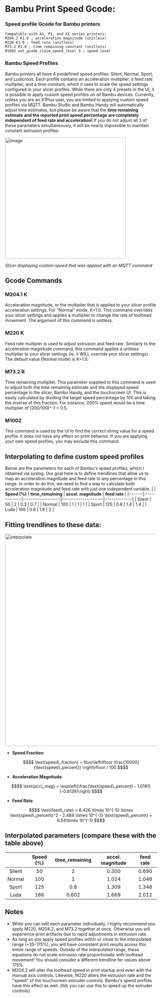# Bambu Print Speed Gcode:

### Speed profile Gcode for Bambu printers
```
Compatible with A1, P1, and X1 series printers:
M204.2 K1.0 ; acceleration magnitude (unitless)
M220 K1.0 ; feed rate (unitless)
M73.2 R1.0 ; time remaining constant (unitless)
M1002 set_gcode_claim_speed_level 5 ; speed level
```

### Bambu Speed Profiles
Bambu printers all have 4 predefined speed profiles: Silent, Normal, Sport, and Ludicrous. Each profile contains an acceleration multiplier, a feed rate multiplier, and a time constant, which it uses to scale the speed settings configured in your slicer profiles. While there are only 4 presets in the UI, it is possible to apply custom speed profiles on *all* Bambu devices. Currently, unless you are an X1Plus user, you are limited to applying custom speed profiles via MQTT. Bambu Studio and Bambu Handy will automatically adjust time estimates, but please be aware that the **time remaining estimate and the reported print speed percentage are completely independent of feed rate and acceleration!** If you do not adjust all 3 of these parameters simultaneously, it will be nearly impossible to maintain constant extrusion profiles. 

<img width="400" alt="image" src="https://github.com/jphannifan/x1plus-testing/assets/149451641/47051604-4b60-4903-906c-72b1d6c4f226">

_Slicer displaying custom speed that was applied with an MQTT command_

## Gcode Commands

### M204.1 K
Acceleration magnitude, or the multiplier that is applied to your slicer profile acceleration settings. For "Normal" mode, K=1.0. This command overrides your slicer settings and applies a multiplier to change the rate of toolhead movement. The argument of this command is unitless. 

### M220 K
Feed rate multipler is used to adjust extrusion and feed rate. Similarly to the acceleration magnitude command, this command applies a unitless multiplier to your slicer settings (ie, it WILL override your slicer settings). The default value (Normal mode) is K=1.0. 

### M73.2 R
Time remaining multiplier. This parameter supplied to this command is used to adjust both the time remaining estimate and the displayed speed percentage in the slicer, Bambu Handy, and the touchscreen UI. This is easily calculated by dividing the target speed percentage by 100 and taking the inverse of this fraction. For instance, 200% speed would be a time multiplier of (200/100)^-1 = 0.5.

### M1002
This command is used by the UI to find the correct string value for a speed profile. It does not have any effect on print behavior. If you are applying your own speed profiles, you may exclude this command.

## Interpolating to define custom speed profiles
Below are the parameters for each of Bambu's speed profiles, which I obtained via syslog. Our goal here is to define trendlines that allow us to map an acceleration magnitude and feed rate to any percentage in this range. In order to do this, we need to find a way to calculate both acceleration magnitude and feed rate with just one independent variable.
|        | **Speed (%)** | **time_remaining** | **accel. magnitude** | **feed rate** |
|:------:|:-------------:|:------------------:|:--------------------:|:-------------:|
| Silent |       50      |          2         |          0.3         |      0.7      |
| Normal |      100      |          1         |           1          |       1       |
|  Sport |      125      |         0.8        |          1.4         |      1.4      |
|  Luda  |      166      |         0.6        |          1.6         |       2       |

## Fitting trendlines to these data:
<img width="700" alt="interpolate" src="https://github.com/jphannifan/x1plus-testing/assets/149451641/df6884e5-860b-4f17-9166-12ae04747be9">

- **Speed Fraction**:
```math
$$ \text{speed\_fraction} = floor\left\lfloor \frac{10000}{\text{speed\_percent}} \right\rfloor / 100 $$
```
- **Acceleration Magnitude**:
```math
$$ \text{acc\_mag} = \exp\left(\frac{\text{speed\_percent} - 1.0191}{-0.8139}\right) $$
```
- **Feed Rate**:
```math
$$ \text{feed\_rate} = 6.426 \times 10^{-5} \times \text{speed\_percent}^2 - 2.484 \times 10^{-3}  \text{speed\_percent} + 6.54\times 10^{-1} $$
```
## Interpolated parameters (compare these with the table above)
|        | **Speed (%)** | **time_remaining** | **accel. magnitude** | **feed rate** |
|:------:|:-------------:|:------------------:|:--------------------:|:-------------:|
| Silent |       50      |          2         |         0.300        | 0.690         |
| Normal |      100      |          1         |         1.024        | 1.048         |
|  Sport |      125      |         0.8        |         1.309        | 1.348         |
|  Luda  |      166      |        0.602       |         1.669        | 2.012         |


## Notes
- While you can edit each parameter individually, I highly recommend you apply M220, M204.2, and M73.2 together at once. Otherwise you will experience print artifacts due to rapid adjustments in extrusion rate.
- As long as you apply speed profiles within or close to the interpolated range (~35-175%), you will have consistent print results across this entire range of speeds. Outside of the interpolated range, these equations do not scale extrusion rate proportionally with toolhead movement! You should consider a different trendline for values above 175%. 
- M204.2 will alter the toolhead speed in print startup and even with the manual axis controls. Likewise, M220 alters the extrusion rate and the "speed" of the touchscreen extruder controls. Bambu's speed profiles have this effect as well. (tldr you can use this to speed up the extruder controls)
